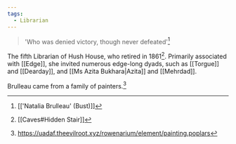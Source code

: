 ```yaml
---
tags:
  - Librarian
---
```

> 'Who was denied victory, though never defeated'[^1]

The fifth Librarian of Hush House, who retired in 1861[^2]. Primarily associated with [[Edge]], she invited numerous edge-long dyads, such as [[Torgue]] and [[Dearday]], and [[Ms Azita Bukhara|Azita]] and [[Mehrdad]].

Brulleau came from a family of painters.[^3]
[^1]: [['Natalia Brulleau' (Bust)]]
[^2]: [[Caves#Hidden Stair]]
[^3]: https://uadaf.theevilroot.xyz/rowenarium/element/painting.poplars
